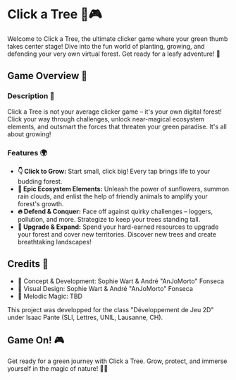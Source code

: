 # Click a Tree 🌳🎮

Welcome to Click a Tree, the ultimate clicker game where your green thumb takes center stage! Dive into the fun world of planting, growing, and defending your very own virtual forest. Get ready for a leafy adventure! 🌳

## Game Overview 🌿

### Description 🌲

Click a Tree is not your average clicker game – it's your own digital forest! Click your way through challenges, unlock near-magical ecosystem elements, and outsmart the forces that threaten your green paradise. It's all about growing!

### Features 🌍

- **👇 Click to Grow:** Start small, click big! Every tap brings life to your budding forest.
- **🐝 Epic Ecosystem Elements:** Unleash the power of sunflowers, summon rain clouds, and enlist the help of friendly animals to amplify your forest's growth.
- **🔥 Defend & Conquer:** Face off against quirky challenges – loggers, pollution, and more. Strategize to keep your trees standing tall.
- **🍃 Upgrade & Expand:** Spend your hard-earned resources to upgrade your forest and cover new territories. Discover new trees and create breathtaking landscapes!

## Credits 🌟

- 🧩 Concept & Development: Sophie Wart & André "AnJoMorto" Fonseca
- 🎨 Visual Design: Sophie Wart & André "AnJoMorto" Fonseca
- 🎼 Melodic Magic: TBD

This project was developped for the class "Développement de Jeu 2D" under Isaac Pante (SLI, Lettres, UNIL, Lausanne, CH).

## Game On! 🎮

Get ready for a green journey with Click a Tree. Grow, protect, and immerse yourself in the magic of nature! 🌳💚
